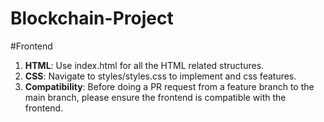 # Blockchain-Project


#Frontend
    
1. **HTML**: Use index.html for all the HTML related structures.
2. **CSS**: Navigate to styles/styles.css to implement and css features.
3. **Compatibility**: Before doing a PR request from a feature branch to the main branch, please ensure the frontend is compatible with the frontend.

